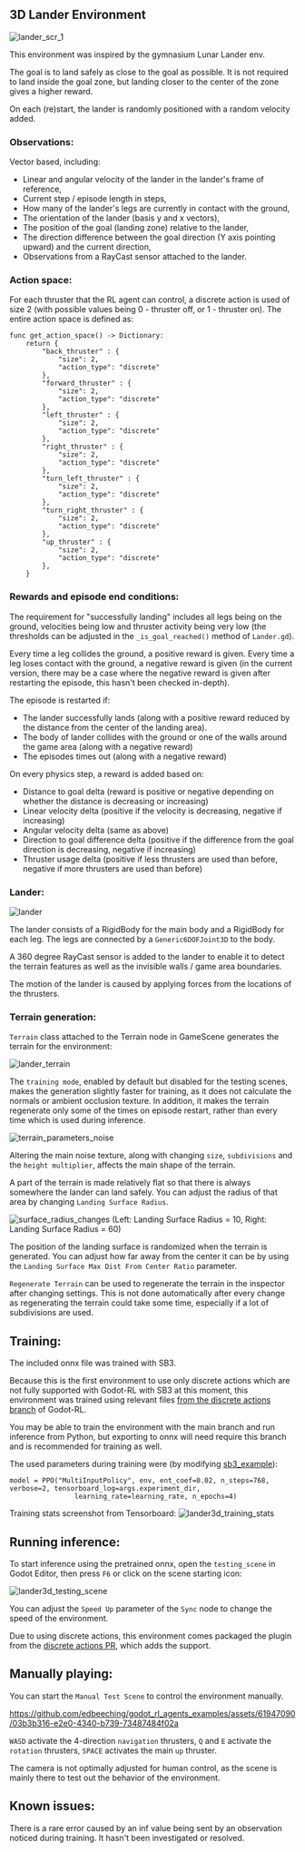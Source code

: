 ## 3D Lander Environment

![lander_scr_1](https://github.com/edbeeching/godot_rl_agents_examples/assets/61947090/66bca4d4-17cb-4618-b4be-ac5a04144927)

This environment was inspired by the gymnasium Lunar Lander env. 

The goal is to land safely as close to the goal as possible. 
It is not required to land inside the goal zone, but landing closer to the center of the zone gives a higher reward.

On each (re)start, the lander is randomly positioned with a random velocity added.

### Observations:
Vector based, including:

- Linear and angular velocity of the lander in the lander's frame of reference,
- Current step / episode length in steps,
- How many of the lander's legs are currently in contact with the ground,
- The orientation of the lander (basis y and x vectors),
- The position of the goal (landing zone) relative to the lander,
- The direction difference between the goal direction (Y axis pointing upward) and the current direction,
- Observations from a RayCast sensor attached to the lander.

### Action space:
For each thruster that the RL agent can control, a discrete action is used of size 2 (with possible values being 0 - thruster off, or 1 - thruster on). 
The entire action space is defined as:

```gdscript
func get_action_space() -> Dictionary:
	return {
		"back_thruster" : {
			"size": 2,
			"action_type": "discrete"
		},
		"forward_thruster" : {
			"size": 2,
			"action_type": "discrete"
		},
		"left_thruster" : {
			"size": 2,
			"action_type": "discrete"
		},
		"right_thruster" : {
			"size": 2,
			"action_type": "discrete"
		},
		"turn_left_thruster" : {
			"size": 2,
			"action_type": "discrete"
		},
		"turn_right_thruster" : {
			"size": 2,
			"action_type": "discrete"
		},
		"up_thruster" : {
			"size": 2,
			"action_type": "discrete"
		},
	}
```

### Rewards and episode end conditions:
The requirement for "successfully landing" includes all legs being on the ground, velocities being low and thruster activity being very low (the thresholds can be adjusted in the `_is_goal_reached()` method of `Lander.gd`).

Every time a leg collides the ground, a positive reward is given. Every time a leg loses contact with the ground, a negative reward is given (in the current version, there may be a case where the negative reward is given after restarting the episode, this hasn't been checked in-depth). 

The episode is restarted if:
- The lander successfully lands (along with a positive reward reduced by the distance from the center of the landing area).
- The body of lander collides with the ground or one of the walls around the game area (along with a negative reward)
- The episodes times out (along with a negative reward)

On every physics step, a reward is added based on:
- Distance to goal delta (reward is positive or negative depending on whether the distance is decreasing or increasing)
- Linear velocity delta (positive if the velocity is decreasing, negative if increasing)
- Angular velocity delta (same as above)
- Direction to goal difference delta (positive if the difference from the goal direction is decreasing, negative if increasing)
- Thruster usage delta (positive if less thrusters are used than before, negative if more thrusters are used than before)

### Lander:
![lander](https://github.com/edbeeching/godot_rl_agents_examples/assets/61947090/290d73b1-789d-4af0-8911-3be584b9c0a8)

The lander consists of a RigidBody for the main body and a RigidBody for each leg.
The legs are connected by a `Generic6DOFJoint3D` to the body.

A 360 degree RayCast sensor is added to the lander to enable it to detect the terrain features as well as the invisible walls / game area boundaries.

The motion of the lander is caused by applying forces from the locations of the thrusters.

### Terrain generation:
`Terrain` class attached to the Terrain node in GameScene generates the terrain for the environment:

![lander_terrain](https://github.com/edbeeching/godot_rl_agents_examples/assets/61947090/ff3aa7d7-259a-436e-85b4-039b66f0ff01)

The `training mode`, enabled by default but disabled for the testing scenes, makes the generation slightly faster for training, as it does not calculate the normals or ambient occlusion texture.
In addition, it makes the terrain regenerate only some of the times on episode restart, rather than every time which is used during inference.

![terrain_parameters_noise](https://github.com/edbeeching/godot_rl_agents_examples/assets/61947090/0e3f5176-2c7f-48c6-ad46-b98e880b7b26)

Altering the main noise texture, along with changing `size`, `subdivisions` and the `height multiplier`,
 affects the main shape of the terrain.

A part of the terrain is made relatively flat so that there is always somewhere the lander can land safely. 
You can adjust the radius of that area by changing `Landing Surface Radius`. 

![surface_radius_changes](https://github.com/edbeeching/godot_rl_agents_examples/assets/61947090/29361c4b-2b9d-42e5-bcdc-5b7fa7131775)
(Left: Landing Surface Radius = 10, Right: Landing Surface Radius = 60)

The position of the landing surface is randomized when the terrain is generated.
You can adjust how far away from the center it can be by using the `Landing Surface Max Dist From Center Ratio` parameter.

`Regenerate Terrain` can be used to regenerate the terrain in the inspector after changing settings. This is not done automatically after every change as regenerating the terrain could take some time, especially if a lot of subdivisions are used.

## Training:
The included onnx file was trained with SB3.

Because this is the first environment to use only discrete actions which are not fully supported with Godot-RL with SB3 at this moment, this  environment was trained using relevant files [from the discrete actions branch](https://github.com/edbeeching/godot_rl_agents/tree/discrete_actions_experimental) of Godot-RL.

You may be able to train the environment with the main branch and run inference from Python, but exporting to onnx will need require this branch and is recommended for training as well.

The used parameters during training were (by modifying [sb3_example](https://github.com/edbeeching/godot_rl_agents/blob/main/examples/stable_baselines3_example.py)):
```
model = PPO("MultiInputPolicy", env, ent_coef=0.02, n_steps=768, verbose=2, tensorboard_log=args.experiment_dir,
                learning_rate=learning_rate, n_epochs=4)
```

Training stats screenshot from Tensorboard:
![lander3d_training_stats](https://github.com/edbeeching/godot_rl_agents_examples/assets/61947090/6e6e432f-6e99-4451-93d2-66c9936ebf8d)

## Running inference:
To start inference using the pretrained onnx, open the `testing_scene` in Godot Editor, then press `F6` or click on the scene starting icon:

![lander3d_testing_scene](https://github.com/edbeeching/godot_rl_agents_examples/assets/61947090/4d54189d-4749-46af-8ba7-2edc955f7b3a)

You can adjust the `Speed Up` parameter of the `Sync` node to change the speed of the environment.

Due to using discrete actions, this environment comes packaged the plugin from the [discrete actions PR](https://github.com/edbeeching/godot_rl_agents_plugin/pull/16), which adds the support.

## Manually playing:
You can start the `Manual Test Scene` to control the environment manually.

https://github.com/edbeeching/godot_rl_agents_examples/assets/61947090/03b3b316-e2e0-4340-b739-73487484f02a

`WASD` activate the 4-direction `navigation` thrusters, 
`Q` and `E` activate the `rotation` thrusters,
`SPACE` activates the main `up` thruster.

The camera is not optimally adjusted for human control, as the scene is mainly there to test out the behavior of the environment.

## Known issues:
There is a rare error caused by an inf value being sent by an observation noticed during training. It hasn't been investigated or resolved.
